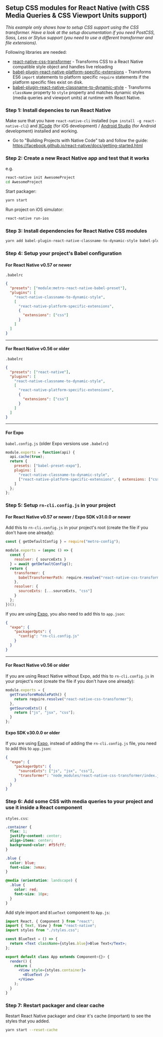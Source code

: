 ## Setup CSS modules for React Native (with CSS Media Queries & CSS Viewport Units support)

_This example only shows how to setup CSS support using the CSS transformer. Have a look at the setup documentation if you need PostCSS, Sass, Less or Stylus support (you need to use a different transformer and file extensions)._

Following libraries are needed:

- [react-native-css-transformer](https://github.com/kristerkari/react-native-css-transformer) - Transforms CSS to a React Native compatible style object and handles live reloading
- [babel-plugin-react-native-platform-specific-extensions](https://github.com/kristerkari/babel-plugin-react-native-platform-specific-extensions) - Transforms ES6 `import` statements to platform specific `require` statements if the platform specific files exist on disk.
- [babel-plugin-react-native-classname-to-dynamic-style](https://github.com/kristerkari/babel-plugin-react-native-classname-to-dynamic-style) - Transforms `className` property to `style` property and matches dynamic styles (media queries and viewport units) at runtime with React Native.

### Step 1: Install depencies to run React Native

Make sure that you have `react-native-cli` installed (`npm install -g react-native-cli`) and [XCode](https://developer.apple.com/xcode/) (for iOS development) / [Android Studio](https://developer.android.com/studio/index.html) (for Android development) installed and working.

- Go to "Building Projects with Native Code" tab and follow the guide: https://facebook.github.io/react-native/docs/getting-started.html

### Step 2: Create a new React Native app and test that it works

e.g.

```sh
react-native init AwesomeProject
cd AwesomeProject
```

Start packager:

```sh
yarn start
```

Run project on iOS simulator:

```sh
react-native run-ios
```

### Step 3: Install dependencies for React Native CSS modules

```sh
yarn add babel-plugin-react-native-classname-to-dynamic-style babel-plugin-react-native-platform-specific-extensions react-native-css-transformer --dev
```

### Step 4: Setup your project's Babel configuration

#### For React Native v0.57 or newer

`.babelrc`

```json
{
  "presets": ["module:metro-react-native-babel-preset"],
  "plugins": [
    "react-native-classname-to-dynamic-style",
    [
      "react-native-platform-specific-extensions",
      {
        "extensions": ["css"]
      }
    ]
  ]
}
```

---

#### For React Native v0.56 or older

`.babelrc`

```json
{
  "presets": ["react-native"],
  "plugins": [
    "react-native-classname-to-dynamic-style",
    [
      "react-native-platform-specific-extensions",
      {
        "extensions": ["css"]
      }
    ]
  ]
}
```

---

#### For Expo

`babel.config.js` (older Expo versions use `.babelrc`)

```js
module.exports = function(api) {
  api.cache(true);
  return {
    presets: ["babel-preset-expo"],
    plugins: [
      "react-native-classname-to-dynamic-style",
      ["react-native-platform-specific-extensions", { extensions: ["css"] }]
    ]
  };
};
```

### Step 5: Setup `rn-cli.config.js` in your project

#### For React Native v0.57 or newer / Expo SDK v31.0.0 or newer

Add this to `rn-cli.config.js` in your project's root (create the file if you don't have one already):

```js
const { getDefaultConfig } = require("metro-config");

module.exports = (async () => {
  const {
    resolver: { sourceExts }
  } = await getDefaultConfig();
  return {
    transformer: {
      babelTransformerPath: require.resolve("react-native-css-transformer")
    },
    resolver: {
      sourceExts: [...sourceExts, "css"]
    }
  };
})();
```

If you are using [Expo](https://expo.io/), you also need to add this to `app.json`:

```json
{
  "expo": {
    "packagerOpts": {
      "config": "rn-cli.config.js"
    }
  }
}
```

---

#### For React Native v0.56 or older

If you are using React Native without Expo, add this to `rn-cli.config.js` in your project's root (create the file if you don't have one already):

```js
module.exports = {
  getTransformModulePath() {
    return require.resolve("react-native-css-transformer");
  },
  getSourceExts() {
    return ["js", "jsx", "css"];
  }
};
```

#### Expo SDK v30.0.0 or older

If you are using [Expo](https://expo.io/), instead of adding the `rn-cli.config.js` file, you need to add this to `app.json`:

```json
{
  "expo": {
    "packagerOpts": {
      "sourceExts": ["js", "jsx", "css"],
      "transformer": "node_modules/react-native-css-transformer/index.js"
    }
  }
}
```

### Step 6: Add some CSS with media queries to your project and use it inside a React component

`styles.css`:

```css
.container {
  flex: 1;
  justify-content: center;
  align-items: center;
  background-color: #f5fcff;
}

.blue {
  color: blue;
  font-size: 3vmax;
}

@media (orientation: landscape) {
  .blue {
    color: red;
    font-size: 10px;
  }
}
```

Add style import and `BlueText` component to `App.js`:

```jsx
import React, { Component } from "react";
import { Text, View } from "react-native";
import styles from "./styles.css";

const BlueText = () => {
  return <Text className={styles.blue}>Blue Text</Text>;
};

export default class App extends Component<{}> {
  render() {
    return (
      <View style={styles.container}>
        <BlueText />
      </View>
    );
  }
}
```

### Step 7: Restart packager and clear cache

Restart React Native packager and clear it's cache (important) to see the styles that you added.

```sh
yarn start --reset-cache
```
